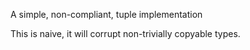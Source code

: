 A simple, non-compliant, tuple implementation

This is naive, it will corrupt non-trivially copyable types.
